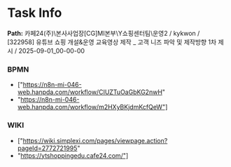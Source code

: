 # Task Info

**Path:** 카페24(주)\본사사업장\[CG]MI본부\Y쇼핑센터팀\운영2 / kykwon / [322958] 유튜브 쇼핑 개설&운영 교육영상 제작 _ 고객 니즈 파악 및 제작방향 1차 제시 / 2025-09-01_00-00-00

### BPMN
- ["https://n8n-mi-046-web.hanpda.com/workflow/CIUZTuOaGbKG2nwH"
- "https://n8n-mi-046-web.hanpda.com/workflow/m2HXyBKjdmKcfQeW"]

### WIKI
- ["https://wiki.simplexi.com/pages/viewpage.action?pageId=2772721995"
- "https://ytshoppingedu.cafe24.com/"]

